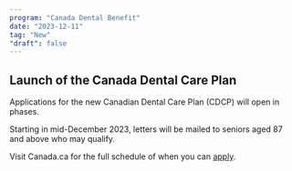 ```yaml
---
program: "Canada Dental Benefit"
date: "2023-12-11"
tag: "New"
"draft": false
---
```


## Launch of the Canada Dental Care Plan

Applications for the new Canadian Dental Care Plan (CDCP) will open in phases.

Starting in mid-December 2023, letters will be mailed to seniors aged 87 and above who may qualify. 

Visit Canada.ca for the full schedule of when you can [apply](https://www.canada.ca/en/services/benefits/dental/dental-care-plan/apply.html#when).